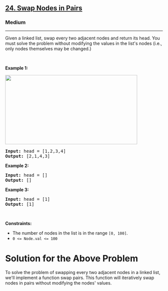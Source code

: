 <h2><a href="https://leetcode.com/problems/swap-nodes-in-pairs">24. Swap Nodes in Pairs</a></h2><h3>Medium</h3><hr>
<p>Given a&nbsp;linked list, swap every two adjacent nodes and return its head. You must solve the problem without&nbsp;modifying the values in the list&#39;s nodes (i.e., only nodes themselves may be changed.)</p>

<p>&nbsp;</p>
<p><strong class="example">Example 1:</strong></p>
<img alt="" src="https://assets.leetcode.com/uploads/2020/10/03/swap_ex1.jpg" style="width: 422px; height: 222px;" />
<pre>
<strong>Input:</strong> head = [1,2,3,4]
<strong>Output:</strong> [2,1,4,3]
</pre>

<p><strong class="example">Example 2:</strong></p>

<pre>
<strong>Input:</strong> head = []
<strong>Output:</strong> []
</pre>

<p><strong class="example">Example 3:</strong></p>

<pre>
<strong>Input:</strong> head = [1]
<strong>Output:</strong> [1]
</pre>

<p>&nbsp;</p>
<p><strong>Constraints:</strong></p>

<ul>
	<li>The number of nodes in the&nbsp;list&nbsp;is in the range <code>[0, 100]</code>.</li>
	<li><code>0 &lt;= Node.val &lt;= 100</code></li>
</ul>

<h1> Solution for the Above Problem</h1>
<p> To solve the problem of swapping every two adjacent nodes in a linked list, we'll implement a function swap pairs. This function will iteratively swap nodes in pairs without modifying the nodes' values.</p>
